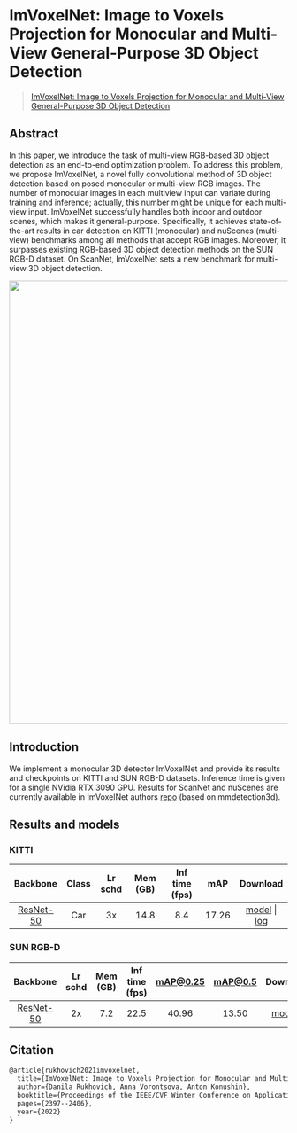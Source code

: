 # ImVoxelNet: Image to Voxels Projection for Monocular and Multi-View General-Purpose 3D Object Detection

> [ImVoxelNet: Image to Voxels Projection for Monocular and Multi-View General-Purpose 3D Object Detection](https://arxiv.org/abs/2106.01178)

<!-- [ALGORITHM] -->

## Abstract

In this paper, we introduce the task of multi-view RGB-based 3D object detection as an end-to-end optimization problem. To address this problem, we propose ImVoxelNet, a novel fully convolutional method of 3D object detection based on posed monocular or multi-view RGB images. The number of monocular images in each multiview input can variate during training and inference; actually, this number might be unique for each multi-view input. ImVoxelNet successfully handles both indoor and outdoor scenes, which makes it general-purpose. Specifically, it achieves state-of-the-art results in car detection on KITTI (monocular) and nuScenes (multi-view) benchmarks among all methods that accept RGB images. Moreover, it surpasses existing RGB-based 3D object detection methods on the SUN RGB-D dataset. On ScanNet, ImVoxelNet sets a new benchmark for multi-view 3D object detection.

<div align=center>
<img src="https://user-images.githubusercontent.com/36950400/143871445-38a55168-b8cd-4520-8ed6-f5c8c8ea304a.png" width="800"/>
</div>

## Introduction

We implement a monocular 3D detector ImVoxelNet and provide its results and checkpoints on KITTI and SUN RGB-D datasets.
Inference time is given for a single NVidia RTX 3090 GPU. Results for ScanNet and nuScenes are currently available in ImVoxelNet authors [repo](https://github.com/saic-vul/imvoxelnet) (based on mmdetection3d).

## Results and models

### KITTI

|                   Backbone                    | Class | Lr schd | Mem (GB) | Inf time (fps) |  mAP  |                                                                                                                                                               Download                                                                                                                                                               |
| :-------------------------------------------: | :---: | :-----: | :------: | :------------: | :---: | :----------------------------------------------------------------------------------------------------------------------------------------------------------------------------------------------------------------------------------------------------------------------------------------------------------------------------------: |
| [ResNet-50](./imvoxelnet_4x8_kitti-3d-car.py) |  Car  |   3x    |   14.8   |      8.4       | 17.26 | [model](https://download.openmmlab.com/mmdetection3d/v1.0.0_models/imvoxelnet/imvoxelnet_4x8_kitti-3d-car/imvoxelnet_4x8_kitti-3d-car_20210830_003014-3d0ffdf4.pth) \| [log](https://download.openmmlab.com/mmdetection3d/v1.0.0_models/imvoxelnet/imvoxelnet_4x8_kitti-3d-car/imvoxelnet_4x8_kitti-3d-car_20210830_003014.log.json) |

### SUN RGB-D

|                      Backbone                       | Lr schd | Mem (GB) | Inf time (fps) | mAP@0.25 | mAP@0.5 |                                                                                      Download                                                                                      |
| :-------------------------------------------------: | :-----: | :------: | :------------: | :------: | :-----: | :--------------------------------------------------------------------------------------------------------------------------------------------------------------------------------: |
| [ResNet-50](./imvoxelnet_4x2_sunrgbd-3d-10class.py) |   2x    |   7.2    |      22.5      |  40.96   |  13.50  | [model](https://download.openmmlab.com/mmdetection3d/v1.0.0_models/imvoxelnet/imvoxelnet_4x2_sunrgbd-3d-10class/imvoxelnet_4x2_sunrgbd-3d-10class_20220809_184416-29ca7d2e.pth) \\ |

## Citation

```latex
@article{rukhovich2021imvoxelnet,
  title={ImVoxelNet: Image to Voxels Projection for Monocular and Multi-View General-Purpose 3D Object Detection},
  author={Danila Rukhovich, Anna Vorontsova, Anton Konushin},
  booktitle={Proceedings of the IEEE/CVF Winter Conference on Applications of Computer Vision},
  pages={2397--2406},
  year={2022}
}
```

